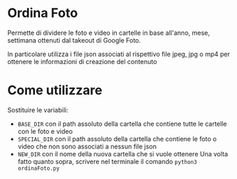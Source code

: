 # Ordina Foto
Permette di dividere le foto e video in cartelle in base all'anno, mese, settimana ottenuti dal takeout di Google Foto.

In particolare utilizza i file json associati al rispettivo file jpeg, jpg o mp4 per ottenere le informazioni di creazione del contenuto

# Come utilizzare
Sostituire le variabili:
- `BASE_DIR` con il path assoluto della cartella che contiene tutte le cartelle con le foto e video
- `SPECIAL_DIR` con il path assoluto della cartella che contiene le foto o video che non sono associati a nessun file json
- `NEW_DIR` con il nome della nuova cartella che si vuole ottenere
Una volta fatto quanto sopra, scrivere nel terminale il comando `python3 ordinaFoto.py`
